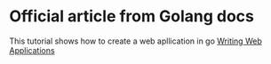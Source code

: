 # Official article from Golang docs 
This tutorial shows how to create a web apllication in go
[Writing Web Applications](https://golang.org/doc/articles/wiki/)
